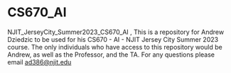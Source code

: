 # CS670_AI
NJIT_JerseyCity_Summer2023_CS670_AI
, This is a repository for Andrew Dziedzic to be used for his CS670 - AI - NJIT Jersey City Summer 2023 course.
The only individuals who have access to this repository would be Andrew, as well as the Professor, and the TA.
For any questions please email ad386@njit.edu
